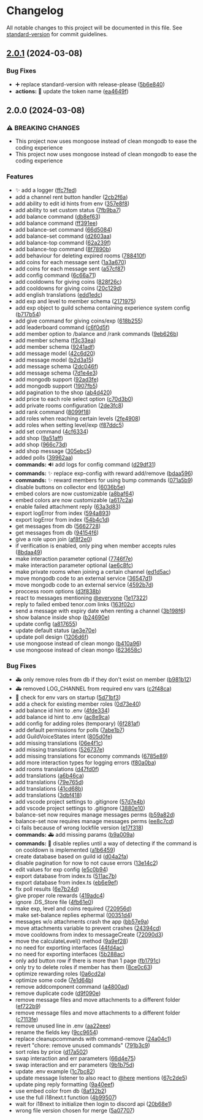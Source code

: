 # Changelog

All notable changes to this project will be documented in this file. See [standard-version](https://github.com/conventional-changelog/standard-version) for commit guidelines.

## [2.0.1](https://github.com/nikkoxd/stella/compare/v2.0.0...v2.0.1) (2024-03-08)


### Bug Fixes

* :heavy_plus_sign: replace standard-version with release-please ([5b6e840](https://github.com/nikkoxd/stella/commit/5b6e840d71eed02676a910f372525a22571a87cf))
* **actions:** :bug: update the token name ([ea4649f](https://github.com/nikkoxd/stella/commit/ea4649f55fe7bb37947cefd44a4311fa7dbc7dfc))

## 2.0.0 (2024-03-08)


### ⚠ BREAKING CHANGES

* This project now uses mongoose instead of clean mongodb to ease the coding experience
* This project now uses mongoose instead of clean mongodb to ease the coding experience

### Features

* :sparkles: add a logger ([ffc7fed](https://github.com/nikkoxd/stella/commit/ffc7fed1a3b6ca1506ce947b30e5524d2b7d78f1))
* add a channel rent button handler ([2cb2f6a](https://github.com/nikkoxd/stella/commit/2cb2f6ade4ef837ffd17d4b0f615af8e94484fa6))
* add ability to edit id hints from env ([357e8f8](https://github.com/nikkoxd/stella/commit/357e8f81d59ba9290f3795d139ae6073f9554bd6))
* add ability to set custom status ([7fb9ba7](https://github.com/nikkoxd/stella/commit/7fb9ba774ace4e5220df1db81c8ceacfc7b44157))
* add balance command ([db8ef63](https://github.com/nikkoxd/stella/commit/db8ef63d78b122eff250130aec4a539336ab05a3))
* add balance command ([ff391ee](https://github.com/nikkoxd/stella/commit/ff391ee8a598c12c45f595d0b4e2fcf52dfc47e4))
* add balance-set command ([66d5084](https://github.com/nikkoxd/stella/commit/66d50848cf3590bca8644df08c3c6ed5b212842a))
* add balance-set command ([d2603aa](https://github.com/nikkoxd/stella/commit/d2603aaa7df5d42d06cf048cbb8214d80e6c9a67))
* add balance-top command ([62a239f](https://github.com/nikkoxd/stella/commit/62a239f7d92f9c097dc4162662689ba808df1b93))
* add balance-top command ([8f7890b](https://github.com/nikkoxd/stella/commit/8f7890bacb7fa60b34672d18419dbeaba41e1290))
* add behaviour for deleting expired rooms ([788410f](https://github.com/nikkoxd/stella/commit/788410f51826a3622c493b7fa870a0423b4301bd))
* add coins for each message sent ([1a3a670](https://github.com/nikkoxd/stella/commit/1a3a67053879aac78478dd973048dca60ee88edc))
* add coins for each message sent ([a57cf87](https://github.com/nikkoxd/stella/commit/a57cf87ec4f7e0eebc10ea9b0313b96a69227814))
* add config command ([6c66a71](https://github.com/nikkoxd/stella/commit/6c66a7149ce65ea9c5793d41f4f6e3496e36b2d5))
* add cooldowns for giving coins ([828f26c](https://github.com/nikkoxd/stella/commit/828f26c5f1e7281f666932f01806d93e38657413))
* add cooldowns for giving coins ([20c129d](https://github.com/nikkoxd/stella/commit/20c129d4e1cacb91d211cdafebcf400135197390))
* add english translations ([edd1edc](https://github.com/nikkoxd/stella/commit/edd1edcf65f20c3c846c07f4d41bf44d7bca7189))
* add exp and level to member schema ([2171975](https://github.com/nikkoxd/stella/commit/2171975393d7feba809d00c16b6f7f02e4637404))
* add exp object to guild schema containing experience system config ([b717b54](https://github.com/nikkoxd/stella/commit/b717b5414632059b73c19ad59674d768233b3070))
* add give command for giving coins/exp ([618b255](https://github.com/nikkoxd/stella/commit/618b25550806c5a8d26bba8bf48334189f6d5fcf))
* add leaderboard command ([c6f0d5f](https://github.com/nikkoxd/stella/commit/c6f0d5f27d72c8b8f2293d7a7ed1f74243aadf99))
* add member option to /balance and /rank commands ([9eb626b](https://github.com/nikkoxd/stella/commit/9eb626bcde23e21bbf8861a82896aaf9c1bad1cc))
* add member schema ([f3c33ea](https://github.com/nikkoxd/stella/commit/f3c33ea3e4f696226c8ab328097e464fc8d69697))
* add member schema ([9241adf](https://github.com/nikkoxd/stella/commit/9241adf4e0e3886e946ca15491be622b612d66d2))
* add message model ([42c6d20](https://github.com/nikkoxd/stella/commit/42c6d20598bd34268bf3a0cc235eb7ccf56dcc1d))
* add message model ([b2d3a15](https://github.com/nikkoxd/stella/commit/b2d3a1532a254dcc51c91aaf81a11052107f3ccc))
* add message schema ([2dc046f](https://github.com/nikkoxd/stella/commit/2dc046f83d4b0968c04cbe1a4dcba8d64cd72c20))
* add message schema ([7d1e4e3](https://github.com/nikkoxd/stella/commit/7d1e4e3e6f7b168230a73d04dfaf0a5a3caff451))
* add mongodb support ([92ad3fe](https://github.com/nikkoxd/stella/commit/92ad3febf17327163bbaaa51ad77f25c7dcafa13))
* add mongodb support ([1907fb5](https://github.com/nikkoxd/stella/commit/1907fb5618a06b85a9990755a06fa9ca6e4088f5))
* add pagination to the shop ([ab4d420](https://github.com/nikkoxd/stella/commit/ab4d42021ecff9895339b9cce4ad641e5bc52af1))
* add price to each role select option ([c70d3b0](https://github.com/nikkoxd/stella/commit/c70d3b03397b7bb818bd3f54fcecdb69e4a0c1ff))
* add private rooms configuration ([2de3fc8](https://github.com/nikkoxd/stella/commit/2de3fc8b9bc6e24aa4521cd4b82bf683b1ac7ef9))
* add rank command ([8099f18](https://github.com/nikkoxd/stella/commit/8099f188403f0bc62bb2d8122642457372bc19da))
* add roles when reaching certain levels ([2fe4908](https://github.com/nikkoxd/stella/commit/2fe49080f8bed94058d9cac49423ab9baa88b693))
* add roles when setting level/exp ([f87ddc5](https://github.com/nikkoxd/stella/commit/f87ddc5fac61f5383ccd77f9e935590228d318ca))
* add set command ([4cf6334](https://github.com/nikkoxd/stella/commit/4cf6334241f23caca25eb2e971b4bb367272307c))
* add shop ([9a51aff](https://github.com/nikkoxd/stella/commit/9a51affe6b749e4af393ea1553bd2b475d520e46))
* add shop ([966c73d](https://github.com/nikkoxd/stella/commit/966c73deca54e32eab2e0fb50322990a30abdbff))
* add shop message ([305ebc5](https://github.com/nikkoxd/stella/commit/305ebc56d6fee1ef7d7d1b4641cc2d6f3acdedb6))
* added polls ([39962aa](https://github.com/nikkoxd/stella/commit/39962aae716f2b6e57dbb423c953cb0509fd4ebe))
* **commands:** :loud_sound: add logs for config command ([d29df31](https://github.com/nikkoxd/stella/commit/d29df31d18b159479ee3e3c806c997c0884757dd))
* **commands:** :sparkles: replace exp-config with reward add/remove ([bdaa596](https://github.com/nikkoxd/stella/commit/bdaa59698b7f6a2719ca32bff4771dad824107c5))
* **commands:** :sparkles: reward members for using bump commands ([071a5b9](https://github.com/nikkoxd/stella/commit/071a5b964e6d6799fc7faec597231f290ce24333))
* disable buttons on collector end ([6036b5e](https://github.com/nikkoxd/stella/commit/6036b5e27ea6c8371b13d4622379e88dc8d203b1))
* embed colors are now customizable ([a8baf64](https://github.com/nikkoxd/stella/commit/a8baf64f8840a2ce5ada18ab1c3d48bc067cab56))
* embed colors are now customizable ([a617c2a](https://github.com/nikkoxd/stella/commit/a617c2a08e3ae06f73a20c6836aad93732da1259))
* enable failed attachment reply ([63a3d83](https://github.com/nikkoxd/stella/commit/63a3d832112e3af00bcceb2e994064e6d9dcd2c1))
* export logError from index ([594a893](https://github.com/nikkoxd/stella/commit/594a893a5e27b207678e3c956659d0f47ceb8e1a))
* export logError from index ([54b4c1d](https://github.com/nikkoxd/stella/commit/54b4c1d135d2c61d50d0c64aba7d8eb64b850266))
* get messages from db ([5662728](https://github.com/nikkoxd/stella/commit/56627288533d77dcd52cb2d643a0d39da163f655))
* get messages from db ([94154f6](https://github.com/nikkoxd/stella/commit/94154f62967ac97223401122ab742e8b0314527f))
* give a role upon join ([af8f2e0](https://github.com/nikkoxd/stella/commit/af8f2e092712cb637a5033105447ff05716652ac))
* if verification is enabled, only ping when member accepts rules ([8bdaa49](https://github.com/nikkoxd/stella/commit/8bdaa4945f2a8c787f173a57560dc5528b0b5edf))
* make interaction parameter optional ([7746f7e](https://github.com/nikkoxd/stella/commit/7746f7e9a587f93125fb0e25e417e864c13c16ec))
* make interaction parameter optional ([ae6c8fc](https://github.com/nikkoxd/stella/commit/ae6c8fc077f2eb1aaaece27fdeabb56baa211060))
* make private rooms when joining a certain channel ([ed1d5ac](https://github.com/nikkoxd/stella/commit/ed1d5ac9ca93a7c10c56e45ea0dd6a5708dddb4f))
* move mongodb code to an external service ([36547d1](https://github.com/nikkoxd/stella/commit/36547d1d30c63d080830e9f23203a0c07148aa2f))
* move mongodb code to an external service ([4592b7d](https://github.com/nikkoxd/stella/commit/4592b7d0e0d3d3f7af65cfcd32bf3c2340afbaca))
* proccess room options ([d3f838b](https://github.com/nikkoxd/stella/commit/d3f838bf5d4bf02f4c4cbaa78da162e5100c23c2))
* react to messages mentioning [@everyone](https://github.com/everyone) ([1e17322](https://github.com/nikkoxd/stella/commit/1e17322ff45bab859c3bada6fffa7fdcd9c1e74c))
* reply to failed embed tenor.com links ([163f02c](https://github.com/nikkoxd/stella/commit/163f02c9e0319ea3134483628919e0b9c1417696))
* send a message with expiry date when renting a channel ([3b198f6](https://github.com/nikkoxd/stella/commit/3b198f62f74f9a1a9fae77d5898139132448e38d))
* show balance inside shop ([b24690e](https://github.com/nikkoxd/stella/commit/b24690eff8b85d1dec95b91f0c038359c90b5929))
* update config ([a817655](https://github.com/nikkoxd/stella/commit/a8176551f9d297973df188b159f98e729e2acd28))
* update default status ([ae3e70e](https://github.com/nikkoxd/stella/commit/ae3e70e0b761cb0494bd0c9429410715cd0abda6))
* update poll design ([1206d6f](https://github.com/nikkoxd/stella/commit/1206d6f0b09e9210ebaa5768dcb05cf4f2346cd1))
* use mongoose instead of clean mongo ([b410a96](https://github.com/nikkoxd/stella/commit/b410a9688a8454210991dbc29f78baebe6099093))
* use mongoose instead of clean mongo ([623658c](https://github.com/nikkoxd/stella/commit/623658cffa87787de3303f33ae2cbc204993b2ab))


### Bug Fixes

* :ambulance: only remove roles from db if they don't exist on member ([b981b12](https://github.com/nikkoxd/stella/commit/b981b1261347488ced4269d01aae51cd3ddfea31))
* :ambulance: removed LOG_CHANNEL from required env vars ([c2f48ca](https://github.com/nikkoxd/stella/commit/c2f48ca3791f08954f1960e1b845e7ff519f7b64))
* :children_crossing: check for env vars on startup ([5d71bf3](https://github.com/nikkoxd/stella/commit/5d71bf391b16f83ccd96157e64d0ea7ca72f7aba))
* add a check for existing member roles ([0d73e40](https://github.com/nikkoxd/stella/commit/0d73e4070cacbb42593ce2e5dc0fa5388b234ec4))
* add balance id hint to .env ([4fde334](https://github.com/nikkoxd/stella/commit/4fde334d1c8ea170bf8ee7e684bff46b23246482))
* add balance id hint to .env ([ac8e9ca](https://github.com/nikkoxd/stella/commit/ac8e9cae2a35c8386208add183104be58831510b))
* add config for adding roles (temporary) ([6f281af](https://github.com/nikkoxd/stella/commit/6f281af1846f0615ce0ffeaefd1c3ab23707067b))
* add default permissions for polls ([7abe1b7](https://github.com/nikkoxd/stella/commit/7abe1b7f03c4495b0dce23063b9145abb341e4a8))
* add GuildVoiceStates intent ([805d0fe](https://github.com/nikkoxd/stella/commit/805d0fe024568d8a3cc0ccdefc66f61a32eb9f03))
* add missing translations ([06e4f1c](https://github.com/nikkoxd/stella/commit/06e4f1ce9583e4845b89e434f13be90eae6c2b89))
* add missing translations ([526737e](https://github.com/nikkoxd/stella/commit/526737edb1dc032616c48ee4a98139fa6b03a65d))
* add missing translations for economy commands ([6785e89](https://github.com/nikkoxd/stella/commit/6785e89d1ab0948b793d154766284589ee77c516))
* add more interaction types for logging errors ([f80a0ba](https://github.com/nikkoxd/stella/commit/f80a0bab51fef586f1ee493e66c29d92ab64c584))
* add rooms translations ([d47fd0f](https://github.com/nikkoxd/stella/commit/d47fd0fe1c3b36dfb336168c21281e2db18685d1))
* add translations ([a6b46ca](https://github.com/nikkoxd/stella/commit/a6b46ca5a00bdcc6d667e0c7c4b71fb5e1020e99))
* add translations ([79e765d](https://github.com/nikkoxd/stella/commit/79e765d9dc8b04acff265399123f819dc1f345d9))
* add translations ([41cd68b](https://github.com/nikkoxd/stella/commit/41cd68bf420779287521a117a63fb725c3c0ef9f))
* add translations ([3dbf418](https://github.com/nikkoxd/stella/commit/3dbf41894a120ceef17bebe727045695f4128697))
* add vscode project settings to .gitignore ([57d7e4b](https://github.com/nikkoxd/stella/commit/57d7e4b51a29d43cc6b62b11c50c3d4e3d8624f7))
* add vscode project settings to .gitignore ([3880e10](https://github.com/nikkoxd/stella/commit/3880e100fa621105cbb92d1e923cef32e079ade6))
* balance-set now requires manage messages perms ([b59a82d](https://github.com/nikkoxd/stella/commit/b59a82dad915512dd8720e740affd94933b6d1fb))
* balance-set now requires manage messages perms ([ee8c7cd](https://github.com/nikkoxd/stella/commit/ee8c7cd7bd1f03ac77a73874ecdd389f211a1208))
* ci fails because of wrong lockfile version ([e17f318](https://github.com/nikkoxd/stella/commit/e17f318590c3b3107631da3ece0d37e764f20473))
* **commands:** :ambulance: add missing params ([b9a009a](https://github.com/nikkoxd/stella/commit/b9a009a18b4e192c08e7422f43bfbc72cbdaffe4))
* **commands:** :poop: disable replies until a way of detecting if the command is on cooldown is implemented ([a1b6459](https://github.com/nikkoxd/stella/commit/a1b645981d3bb2e315532d1a4195c1159fe622ab))
* create database based on guild id ([d04a2fa](https://github.com/nikkoxd/stella/commit/d04a2faee6ceefdcb11058e012e00e1fcbd8d499))
* disable pagination for now to not cause errors ([13e14c2](https://github.com/nikkoxd/stella/commit/13e14c20c45e53a275fddcd33c2ecee7c07cb3c5))
* edit values for exp config ([e5c0b94](https://github.com/nikkoxd/stella/commit/e5c0b94640e1dbbff451ea06210f052cf450f637))
* export database from index.ts ([511ac7b](https://github.com/nikkoxd/stella/commit/511ac7bb6e0ac714a1f45ca6d2ea02e93ef33ed0))
* export database from index.ts ([eb6e9ef](https://github.com/nikkoxd/stella/commit/eb6e9efcb599a4f80cae15b2d74dba305f524498))
* fix poll results ([6e7b24d](https://github.com/nikkoxd/stella/commit/6e7b24dd0ff9a15f77a49b1e9d4c82242da89653))
* give proper role rewards ([419adc4](https://github.com/nikkoxd/stella/commit/419adc47ef3850d4ae9b99e459f8bc1fa1ea4966))
* ignore .DS_Store file ([4fb61e0](https://github.com/nikkoxd/stella/commit/4fb61e09c2a222e815552b0e447bf2a758728453))
* make exp, level and coins required ([720956d](https://github.com/nikkoxd/stella/commit/720956db933f35d5eb54318bddf63773c0c97e76))
* make set-balance replies ephermal ([00351d4](https://github.com/nikkoxd/stella/commit/00351d4bde7983e1fb1d4955d6b1bd2ff123d2ce))
* messages w/o attachments crash the app ([bb57e9a](https://github.com/nikkoxd/stella/commit/bb57e9a72516c0558f69df03edecb071be72dc34))
* move attachments variable to prevent crashes ([24394cd](https://github.com/nikkoxd/stella/commit/24394cd813544ed3351e9ef89f7dd84e29cb5049))
* move cooldowns from index to messageCreate ([72090d3](https://github.com/nikkoxd/stella/commit/72090d37972d3dd3befb81c45003b20414a62f63))
* move the calculateLevel() method ([9a9ef28](https://github.com/nikkoxd/stella/commit/9a9ef28bb5a18cf56fe6a742a1ef09721bdc9491))
* no need for exporting interfaces ([44fd4ac](https://github.com/nikkoxd/stella/commit/44fd4ac4769d0b86d6489aa79ff410f318c5fee7))
* no need for exporting interfaces ([5b288ac](https://github.com/nikkoxd/stella/commit/5b288acf2dc77d0c701b3d4e6046ecc63b9c3039))
* only add button row if there is more than 1 page ([fb1791c](https://github.com/nikkoxd/stella/commit/fb1791cb99609ac7c7a18d76d938bc4bee4b124c))
* only try to delete roles if member has them ([8ce0c63](https://github.com/nikkoxd/stella/commit/8ce0c633a2d68164a206e004cdb69f60bae2c36e))
* optimize rewarding roles ([0a6cd2a](https://github.com/nikkoxd/stella/commit/0a6cd2a5fa4e6fb059249241e4b70725a76d650e))
* optimize some code ([7e1d64b](https://github.com/nikkoxd/stella/commit/7e1d64b1e5ea42140685acbe751b4c76829af169))
* remove addcomponent command ([a4800ad](https://github.com/nikkoxd/stella/commit/a4800add5d2c87dd35215526abc5708d2f076027))
* remove duplicate code ([d9f090e](https://github.com/nikkoxd/stella/commit/d9f090e67079e34d9cae1284953786e2c43ecfe8))
* remove message files and move attachments to a different folder ([ef722b9](https://github.com/nikkoxd/stella/commit/ef722b9191595d1212a67cdd5a71320f8fbe870c))
* remove message files and move attachments to a different folder ([c7113fe](https://github.com/nikkoxd/stella/commit/c7113feab1cf78b10a8e186b5ecd16986478037f))
* remove unused line in .env ([aa22eee](https://github.com/nikkoxd/stella/commit/aa22eee667b528d815f6da55bf3382e074248657))
* rename the fields key ([9cc9654](https://github.com/nikkoxd/stella/commit/9cc965442a49edaf87cd3a5525db4f7113f241d2))
* replace cleanupcommands with command-remove ([24a04c1](https://github.com/nikkoxd/stella/commit/24a04c1de9bf45cd503953f0ba80f773807be40a))
* revert "chore: remove unused commands" ([791b3c9](https://github.com/nikkoxd/stella/commit/791b3c9a9fd1af40dcabb9421b1acca1039f9a7a))
* sort roles by price ([d17a502](https://github.com/nikkoxd/stella/commit/d17a502169b1cbfcdaa4e424b6420c195a20ebbc))
* swap interaction and err parameters ([66d4e75](https://github.com/nikkoxd/stella/commit/66d4e75750aa61b33da8e8b6d9fd692b960e73f6))
* swap interaction and err parameters ([9b1b75d](https://github.com/nikkoxd/stella/commit/9b1b75d1e7a5ff7ef424551804573bf0a757fc72))
* update .env example ([1c7bc82](https://github.com/nikkoxd/stella/commit/1c7bc82dcf523c54b931af527dbc3b11f1146e3f))
* update message listener to also react to [@here](https://github.com/here) mentions ([67c2de5](https://github.com/nikkoxd/stella/commit/67c2de59e8511d371503211f66c43336b4006cfa))
* update ping reply formatting ([9a40eef](https://github.com/nikkoxd/stella/commit/9a40eef9f73a9880cf50ee00f0791608508ae681))
* use embed color from db ([8af32b2](https://github.com/nikkoxd/stella/commit/8af32b2d74948992ab5bf2308decfc35232549f4))
* use the full i18next.t function ([4b99507](https://github.com/nikkoxd/stella/commit/4b99507c3fe75ebe4b0f3f99bb37f07da471e698))
* wait for i18next to initialize then login to discord api ([20b68e1](https://github.com/nikkoxd/stella/commit/20b68e1928695e6b40e3f478f8e8efea091e0578))
* wrong file version chosen for merge ([5a07707](https://github.com/nikkoxd/stella/commit/5a077076e1d11606327566c327876479a21eff87))
